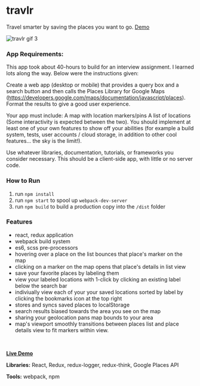 # travlr
Travel smarter by saving the places you want to go. [Demo](https://justinchi.me/travlr)

![travlr gif 3](https://user-images.githubusercontent.com/1195698/29548165-a9e6146a-86b3-11e7-873b-d4a2d816f1f6.gif)

### App Requirements:

This app took about 40-hours to build for an interview assignment. I learned lots along the way. Below were the instructions given:
 
Create a web app (desktop or mobile) that provides a query box and a search button and then calls the Places Library for Google Maps (https://developers.google.com/maps/documentation/javascript/places). Format the results to give a good user experience. 
 
Your app must include:
A map with location markers/pins
A list of locations (Some interactivity is expected between the two).
You should implement at least one of your own features to show off your abilities (for example a build system, tests, user accounts / cloud storage, in addition to other cool features... the sky is the limit!).

Use whatever libraries, documentation, tutorials, or frameworks you consider necessary. This should be a client-side app, with little or no server code.

### How to Run
1. run `npm install`
2. run `npm start` to spool up `webpack-dev-server`
3. run `npm build` to build a production copy into the `/dist` folder

### Features
- react, redux application
- webpack build system
- es6, scss pre-processors
- hovering over a place on the list bounces that place's marker on the map
- clicking on a marker on the map opens that place's details in list view
- save your favorite places by labeling them
- view your labeled locations with 1-click by clicking an existing label below the search bar
- indiviually view each of your your saved locations sorted by label by clicking the bookmarks icon at the top right
- stores and syncs saved places to localStorage
- search results biased towards the area you see on the map
- sharing your geolocation pans map bounds to your area
- map's viewport smoothly transitions between places list and place details view to fit markers within view.

<br />

__[Live Demo](https://justinchi.me/travlr/)__

__Libraries:__ React, Redux, redux-logger, redux-think, Google Places API

__Tools:__ webpack, npm
